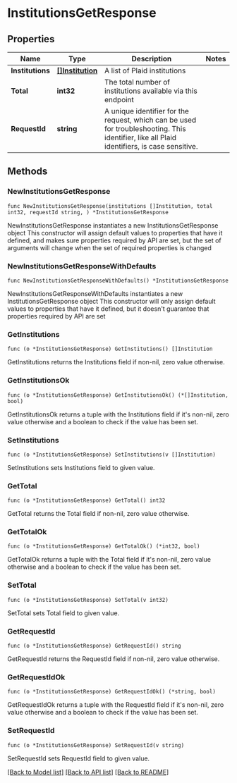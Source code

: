 # InstitutionsGetResponse

## Properties

Name | Type | Description | Notes
------------ | ------------- | ------------- | -------------
**Institutions** | [**[]Institution**](Institution.md) | A list of Plaid institutions | 
**Total** | **int32** | The total number of institutions available via this endpoint | 
**RequestId** | **string** | A unique identifier for the request, which can be used for troubleshooting. This identifier, like all Plaid identifiers, is case sensitive. | 

## Methods

### NewInstitutionsGetResponse

`func NewInstitutionsGetResponse(institutions []Institution, total int32, requestId string, ) *InstitutionsGetResponse`

NewInstitutionsGetResponse instantiates a new InstitutionsGetResponse object
This constructor will assign default values to properties that have it defined,
and makes sure properties required by API are set, but the set of arguments
will change when the set of required properties is changed

### NewInstitutionsGetResponseWithDefaults

`func NewInstitutionsGetResponseWithDefaults() *InstitutionsGetResponse`

NewInstitutionsGetResponseWithDefaults instantiates a new InstitutionsGetResponse object
This constructor will only assign default values to properties that have it defined,
but it doesn't guarantee that properties required by API are set

### GetInstitutions

`func (o *InstitutionsGetResponse) GetInstitutions() []Institution`

GetInstitutions returns the Institutions field if non-nil, zero value otherwise.

### GetInstitutionsOk

`func (o *InstitutionsGetResponse) GetInstitutionsOk() (*[]Institution, bool)`

GetInstitutionsOk returns a tuple with the Institutions field if it's non-nil, zero value otherwise
and a boolean to check if the value has been set.

### SetInstitutions

`func (o *InstitutionsGetResponse) SetInstitutions(v []Institution)`

SetInstitutions sets Institutions field to given value.


### GetTotal

`func (o *InstitutionsGetResponse) GetTotal() int32`

GetTotal returns the Total field if non-nil, zero value otherwise.

### GetTotalOk

`func (o *InstitutionsGetResponse) GetTotalOk() (*int32, bool)`

GetTotalOk returns a tuple with the Total field if it's non-nil, zero value otherwise
and a boolean to check if the value has been set.

### SetTotal

`func (o *InstitutionsGetResponse) SetTotal(v int32)`

SetTotal sets Total field to given value.


### GetRequestId

`func (o *InstitutionsGetResponse) GetRequestId() string`

GetRequestId returns the RequestId field if non-nil, zero value otherwise.

### GetRequestIdOk

`func (o *InstitutionsGetResponse) GetRequestIdOk() (*string, bool)`

GetRequestIdOk returns a tuple with the RequestId field if it's non-nil, zero value otherwise
and a boolean to check if the value has been set.

### SetRequestId

`func (o *InstitutionsGetResponse) SetRequestId(v string)`

SetRequestId sets RequestId field to given value.



[[Back to Model list]](../README.md#documentation-for-models) [[Back to API list]](../README.md#documentation-for-api-endpoints) [[Back to README]](../README.md)



